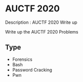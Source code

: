 # AUCTF 2020
Description : AUCTF 2020 Write up

Write up the AUCTF 2020 Problems
## Type
- Forensics
- Bash
- Password Cracking
- Pwn
